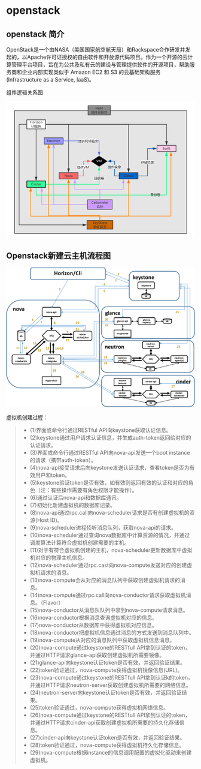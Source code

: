 # openstack 

## openstack 简介

OpenStack是一个由NASA（美国国家航空航天局）和Rackspace合作研发并发起的，以Apache许可证授权的自由软件和开放源代码项目。作为一个开源的云计算管理平台项目，旨在为公共及私有云的建设与管理提供软件的开源项目，帮助服务商和企业内部实现类似于 Amazon EC2 和 S3 的云基础架构服务(Infrastructure as a Service, IaaS)。

组件逻辑关系图

![Screenshot](./images/principle/logical.png)

## Openstack新建云主机流程图

![Screenshot](./images/principle/vmcreate.png)

虚拟机创建过程：

> * (1)界面或命令行通过RESTful API向keystone获取认证信息。
> * (2)keystone通过用户请求认证信息，并生成auth-token返回给对应的认证请求。
> * (3)界面或命令行通过RESTful API向nova-api发送一个boot instance的请求（携带auth-token）。
> * (4)nova-api接受请求后向keystone发送认证请求，查看token是否为有效用户和token。
> * (5)keystone验证token是否有效，如有效则返回有效的认证和对应的角色（注：有些操作需要有角色权限才能操作）。
> * (6)通过认证后nova-api和数据库通讯。
> * (7)初始化新建虚拟机的数据库记录。
> * (8)nova-api通过rpc.call向nova-scheduler请求是否有创建虚拟机的资源(Host ID)。
> * (9)nova-scheduler进程侦听消息队列，获取nova-api的请求。
> * (10)nova-scheduler通过查询nova数据库中计算资源的情况，并通过调度算法计算符合虚拟机创建需要的主机。
> * (11)对于有符合虚拟机创建的主机，nova-scheduler更新数据库中虚拟机对应的物理主机信息。
> * (12)nova-scheduler通过rpc.cast向nova-compute发送对应的创建虚拟机请求的消息。
> * (13)nova-compute会从对应的消息队列中获取创建虚拟机请求的消息。
> * (14)nova-compute通过rpc.call向nova-conductor请求获取虚拟机消息。（Flavor）
> * (15)nova-conductor从消息队队列中拿到nova-compute请求消息。
> * (16)nova-conductor根据消息查询虚拟机对应的信息。
> * (17)nova-conductor从数据库中获得虚拟机对应信息。
> * (18)nova-conductor把虚拟机信息通过消息的方式发送到消息队列中。
> * (19)nova-compute从对应的消息队列中获取虚拟机信息消息。
> * (20)nova-compute通过keystone的RESTfull API拿到认证的token，并通过HTTP请求glance-api获取创建虚拟机所需要镜像。
> * (21)glance-api向keystone认证token是否有效，并返回验证结果。
> * (22)token验证通过，nova-compute获得虚拟机镜像信息(URL)。
> * (23)nova-compute通过keystone的RESTfull API拿到认证k的token，并通过HTTP请求neutron-server获取创建虚拟机所需要的网络信息。
> * (24)neutron-server向keystone认证token是否有效，并返回验证结果。
> * (25)token验证通过，nova-compute获得虚拟机网络信息。
> * (26)nova-compute通过keystone的RESTfull API拿到认证的token，并通过HTTP请求cinder-api获取创建虚拟机所需要的持久化存储信息。
> * (27)cinder-api向keystone认证token是否有效，并返回验证结果。
> * (28)token验证通过，nova-compute获得虚拟机持久化存储信息。
> * (29)nova-compute根据instance的信息调用配置的虚拟化驱动来创建虚拟机。

